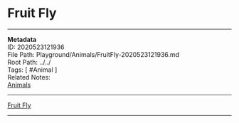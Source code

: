 # Fruit Fly  
---
**Metadata**  
ID: 2020523121936  
File Path: Playground/Animals/FruitFly-2020523121936.md  
Root Path: ../../  
Tags: [ #Animal ]  
Related Notes:  
[Animals](../../.trash/Playground/Animals/Animals-2020523121949.md)  

---

[Fruit Fly](../../Playground/Fruit/Fruit-2020523122027.md)  

---

[Name of a book]: . "ref info about the book"

